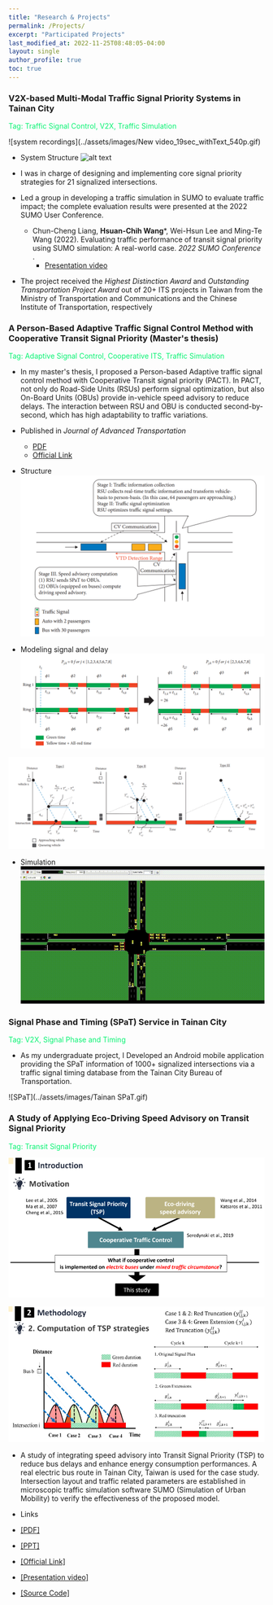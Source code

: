 ```yaml
---
title: "Research & Projects"
permalink: /Projects/
excerpt: "Participated Projects"
last_modified_at: 2022-11-25T08:48:05-04:00
layout: single
author_profile: true
toc: true
---
```


### V2X-based Multi-Modal Traffic Signal Priority Systems in Tainan City 
<font color="#07F372">Tag: Traffic Signal Control, V2X, Traffic Simulation</font>

![system recordings](../assets/images/New video_19sec_withText_540p.gif)

* System Structure
![alt text](../assets/images/TainanTSP_SystemStructure_2.png)

* I was in charge of designing and implementing core signal priority strategies for 21 signalized intersections.
* Led a group in developing a traffic simulation in SUMO to evaluate traffic impact; the complete evaluation results were presented at the 2022 SUMO User Conference.
    * Chun-Cheng Liang, **Hsuan-Chih Wang***, Wei-Hsun Lee and Ming-Te Wang (2022). Evaluating traffic performance of transit signal priority using SUMO simulation: A real-world case. _2022 SUMO Conference_ .
        * [Presentation video](https://www.youtube.com/watch?v=orrKpgA8jCw)

* The project received the *Highest Distinction Award* and *Outstanding Transportation Project Award* out of 20+ ITS projects in Taiwan from the Ministry of Transportation and Communications and the Chinese Institute of Transportation, respectively

### A Person-Based Adaptive Traffic Signal Control Method with Cooperative Transit Signal Priority (Master's thesis)
<font color="#07F372">Tag: Adaptive Signal Control, Cooperative ITS, Traffic Simulation</font>

* In my master's thesis, I proposed a Person-based Adaptive traffic signal control method with Cooperative Transit signal priority (PACT). In PACT, not only do Road-Side Units (RSUs) perform signal optimization, but also On-Board Units (OBUs) provide in-vehicle speed advisory to reduce delays. The interaction between RSU and OBU is conducted second-by-second, which has high adaptability to traffic variations.

* Published in _Journal of Advanced Transportation_
    * [PDF](https://downloads.hindawi.com/journals/jat/2022/2205292.pdf)
    * [Official Link](https://www.hindawi.com/journals/jat/2022/2205292/)

* Structure
![simulation](../assets/images/process_Of_PACT.png)

* Modeling signal and delay 
![simulation](../assets/images/22PACT_00.png)

![simulation](../assets/images/22PACT_01.png)

* Simulation
![simulation](../assets/images/SUMO_master_thesis.gif)

### Signal Phase and Timing (SPaT) Service in Tainan City 
<font color="#07F372">Tag: V2X, Signal Phase and Timing</font>

* As my undergraduate project, I Developed an Android mobile application providing the SPaT information of 1000+ signalized intersections via a traffic signal timing database from the Tainan City Bureau of Transportation. 

![SPaT](../assets/images/Tainan SPaT.gif)

### A Study of Applying Eco-Driving Speed Advisory on Transit Signal Priority
<font color="#07F372">Tag: Transit Signal Priority</font>

![21SAES_01](../assets/images/21SAES_01.png)

![21SAES](../assets/images/21SAES.png)

* A study of integrating speed advisory into Transit Signal Priority (TSP) to reduce bus delays and enhance energy consumption performances. A real electric bus route in Tainan City, Taiwan is used for the case study. Intersection layout and traffic related parameters are established in microscopic traffic simulation software SUMO (Simulation of Urban Mobility) to verify the effectiveness of the proposed model.

* Links 
 * [[PDF]](https://www.tib-op.org/ojs/index.php/scp/article/view/92/274]) 
 * [[PPT]](https://drive.google.com/file/d/1KXYqJMPf9h2Lo3W0goVXAnMryyF-fz1P/view?usp=sharing)
 * [[Official Link]](https://www.tib-op.org/ojs/index.php/scp/article/view/92)
 * [[Presentation video]](https://www.youtube.com/watch?v=JInBlui6-N0)
 * [[Source Code]](https://github.com/HsuanChih-Wang/SUMO_SpeedAdviosry_on_TSP)



